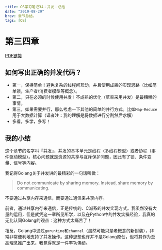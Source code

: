 ```yaml lw-blog-meta
title: OS学习笔记34：并发：总结
date: "2019-08-29"
brev: 章节总结。
tags: [OS]
```


# 第三四章

[PDF链接](http://pages.cs.wisc.edu/~remzi/OSTEP/threads-dialogue.pdf)

## 如何写出正确的并发代码？

- 第一，保持简单！避免复杂的线程间互动，并且使用成熟的实现思路（比如简单锁，生产者/消费者模型等概念）。
- 第二，只在必须的时候使用并发！不成熟的优化（草率采用并发）是最糟糕的事情。
- 第三，如果需要并行，那么考虑一下其他的简单的并行方式。比如`Map-Reduce`用于大数据计算（译者注：我的理解是将数据进行分割然后求解）
- 多看，多学，多写！

## 我的小结

这个章节的名字叫『并发』，并发的基本单元是线程（多线程模型）或者协程（事件驱动模型）。核心问题就是资源的共享与互斥保护问题，因此有了锁、条件变量、信号等内容。

我记得Golang关于并发讲的最精彩的一句话叫做：

> Do not communicate by sharing memory. Instead, share memory by communicating.

不要通过共享内存来通信，而要通过通信来共享内存。

前者，通过共享内存来通信，正是传统的、C派系的并发实现方式。我虽然没有大量的运用，但是就凭这一章所见所学，以及在Python中的并发实操经验，我真的无比认同Golang的观点：这种方式太痛苦了！

相反，Golang中通过`goruntine`和`channel`（虽然可能只是老概念的新封装），非常非常便利地支持了并发操作。这种思想也许并不是Golang原创，但将其作为至高理念推广出来，我觉得就是一件丰功伟绩。
